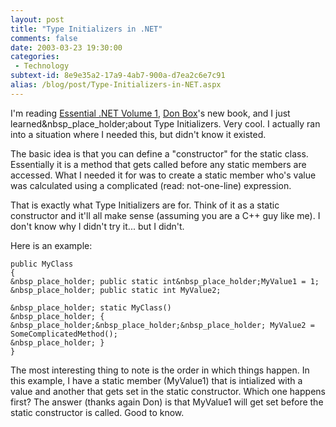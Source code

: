 ```yaml
---
layout: post
title: "Type Initializers in .NET"
comments: false
date: 2003-03-23 19:30:00
categories:
 - Technology
subtext-id: 8e9e35a2-17a9-4ab7-900a-d7ea2c6e7c91
alias: /blog/post/Type-Initializers-in-NET.aspx
---
```



I'm reading [Essential .NET Volume 1](http://www.amazon.com/exec/obidos/ASIN/0201734117/peterprovosto-20), [Don Box](http://www.gotdotnet.com/team/dbox/default.aspx)'s new book, and I just learned&nbsp_place_holder;about Type Initializers. Very cool. I actually ran into a situation where I needed this, but didn't know it existed.

The basic idea is that you can define a "constructor" for the static class. Essentially it is a method that gets called before any static members are accessed. What I needed it for was to create a static member who's value was calculated using a complicated (read: not-one-line) expression.

That is exactly what Type Initializers are for. Think of it as a static constructor and it'll all make sense (assuming you are a C++ guy like me). I don't know why I didn't try it... but I didn't.

Here is an example:
    
    public MyClass  
    {  
    &nbsp_place_holder; public static int&nbsp_place_holder;MyValue1 = 1;  
    &nbsp_place_holder; public static int MyValue2;  
      
    &nbsp_place_holder; static MyClass()  
    &nbsp_place_holder; {  
    &nbsp_place_holder;&nbsp_place_holder;&nbsp_place_holder; MyValue2 = SomeComplicatedMethod();  
    &nbsp_place_holder; }  
    }

The most interesting thing to note is the order in which things happen. In this example, I have a static member (MyValue1) that is intialized with a value and another that gets set in the static constructor. Which one happens first? The answer (thanks again Don) is that MyValue1 will get set before the static constructor is called. Good to know.
